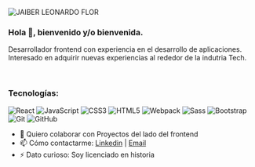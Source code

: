
![JAIBER LEONARDO FLOR](https://user-images.githubusercontent.com/45525257/122229776-a71f9c80-ce7e-11eb-8d5e-3291f9cd83a9.png)
### Hola 👋, bienvenido y/o bienvenida.



Desarrollador frontend con experiencia en el desarrollo de aplicaciones. Interesado en adquirir nuevas experiencias al rededor de la indutria Tech.

<br>

### Tecnologías: <br>
![React](https://img.shields.io/badge/-React-45b8d8?style=flat-square&logo=react&logoColor=white)
![JavaScript](https://img.shields.io/badge/-JavaScript-black?style=flat-square&logo=javascript)
![CSS3](https://img.shields.io/badge/-CSS3-1572B6?style=flat-square&logo=css3)
![HTML5](https://img.shields.io/badge/-HTML5-E34F26?style=flat-square&logo=html5&logoColor=white)
![Webpack](https://img.shields.io/badge/-Webpack-8DD6F9?style=flat-square&logo=webpack&logoColor=white)
![Sass](https://img.shields.io/badge/-Sass-CC6699?style=flat-square&logo=sass&logoColor=white)
![Bootstrap](https://img.shields.io/badge/-Bootstrap-563D7C?style=flat-square&logo=bootstrap)
![Git](https://img.shields.io/badge/-Git-black?style=flat-square&logo=git)
![GitHub](https://img.shields.io/badge/-GitHub-181717?style=flat-square&logo=github)



- 👯 Quiero colaborar con Proyectos del lado del frontend 
- 📫 Cómo contactarme: [Linkedin](https://www.linkedin.com/in/jaiberflor/) | <a href="mailto:jaiver.navia@gmail.com">Email</a>
- ⚡ Dato curioso: Soy licenciado en historia 






